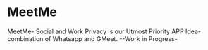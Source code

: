 # MeetMe
MeetMe- Social and Work
Privacy is our Utmost Priority
APP Idea- combination of Whatsapp and GMeet.
--Work in Progress-
